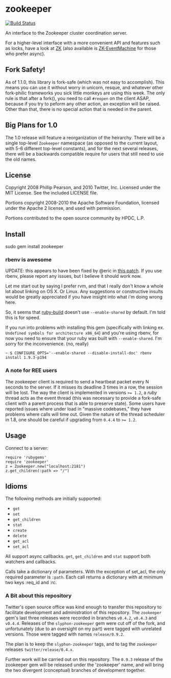 # zookeeper #

[![Build Status](https://secure.travis-ci.org/slyphon/zookeeper.png?branch=master)](http://travis-ci.org/slyphon/zookeeper)

An interface to the Zookeeper cluster coordination server.

For a higher-level interface with a more convenient API and features such as locks, have a look at [ZK](https://github.com/slyphon/zk) (also available is [ZK-EventMachine](https://github.com/slyphon/zk-eventmachine) for those who prefer async).

## Fork Safety! ##

As of 1.1.0, this library is fork-safe (which was not easy to accomplish). This means you can use it without worry in unicorn, resque, and whatever other fork-philic frameworks you sick little monkeys are using this week. The only rule is that after a fork(), you need to call `#reopen` on the client ASAP, because if you try to peform any other action, an exception will be raised. Other than that, there is no special action that is needed in the parent.

## Big Plans for 1.0 ##

The 1.0 release will feature a reorganization of the heirarchy. There will be a single top-level `Zookeeper` namespace (as opposed to the current layout, with 5-6 different top-level constants), and for the next several releases, there will be a backwards compatible require for users that still need to use the old names.

## License

Copyright 2008 Phillip Pearson, and 2010 Twitter, Inc. 
Licensed under the MIT License.  See the included LICENSE file.  

Portions copyright 2008-2010 the Apache Software Foundation, licensed under the
Apache 2 license, and used with permission.

Portions contributed to the open source community by HPDC, L.P.

## Install

sudo gem install zookeeper

### rbenv is awesome

UPDATE: this appears to have been fixed by @eric in [this patch](http://git.io/PEPgnA). If you use rbenv, please report any issues, but I believe it should work now.

Let me start out by saying I prefer rvm, and that I really don't know a whole lot about linking on OS X. Or Linux. Any suggestions or constructive insults would be greatly appreciated if you have insight into what i'm doing wrong here.

So, it seems that [ruby-build][] doesn't use `--enable-shared` by default. I'm told this is for speed. 

If you run into problems with installing this gem (specifically with linking ex. `Undefined symbols for architecture x86_64`) and you're using rbenv, for now you need to ensure that your ruby was built with `--enable-shared`. I'm sorry for the inconvenience. (no, really)

```shell
~ $ CONFIGURE_OPTS='--enable-shared --disable-install-doc' rbenv install 1.9.3-p194
```

[ruby-build]: https://github.com/sstephenson/ruby-build

### A note for REE users

The zookeeper client is required to send a heartbeat packet every N seconds to the server. If it misses its deadline 3 times in a row, the session will be lost. The way the client is implemented in versions `>= 1.2`, a *ruby* thread acts as the event thread (this was necessary to provide a fork-safe client with a parent process that is able to preserve state). Some users have reported issues where under load in "massive codebases," they have problems where calls will time out. Given the nature of the thread scheduler in 1.8, one should be careful if upgrading from `0.4.4` to `>= 1.2`.

## Usage

Connect to a server:

	require 'rubygems'
	require 'zookeeper'
	z = Zookeeper.new("localhost:2181")
	z.get_children(:path => "/")

## Idioms

The following methods are initially supported:
* `get`
* `set`
* `get_children`
* `stat`
* `create`
* `delete`
* `get_acl`
* `set_acl`

All support async callbacks. `get`, `get_children` and `stat` support both watchers and callbacks.

Calls take a dictionary of parameters. With the exception of set\_acl, the only required parameter is `:path`. Each call returns a dictionary with at minimum two keys :req\_id and :rc.

### A Bit about this repository ###

Twitter's open source office was kind enough to transfer this repository to facilitate development and administration of this repository. The `zookeeper` gem's last three releases were recorded in branches `v0.4.2`, `v0.4.3` and `v0.4.4`. Releases of the `slyphon-zookeeper` gem were cut off of the fork, and unfortunately (due to an oversight on my part) were tagged with unrelated versions. Those were tagged with names `release/0.9.2`. 

The plan is to keep the `slyphon-zookeeper` tags, and to tag the `zookeeper` releases `twitter/release/0.4.x`.

Further work will be carried out on this repository. The `0.9.3` release of the zookeeper gem will be released under the 'zookeeper' name, and will bring the two divergent (conceptual) branches of development together.



